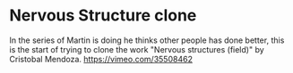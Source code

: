 # Nervous Structure clone

In the series of Martin is doing he thinks other people has done better, this is
the start of trying to clone the work "Nervous structures (field)" by Cristobal 
Mendoza.
https://vimeo.com/35508462